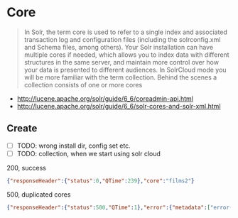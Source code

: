 # Core

> In Solr, the term core is used to refer to a single index and associated transaction log and configuration files (including the solrconfig.xml and Schema files, among others). Your Solr installation can have multiple cores if needed, which allows you to index data with different structures in the same server, and maintain more control over how your data is presented to different audiences. In SolrCloud mode you will be more familiar with the term collection. Behind the scenes a collection consists of one or more cores

- http://lucene.apache.org/solr/guide/6_6/coreadmin-api.html
- http://lucene.apache.org/solr/guide/6_6/solr-cores-and-solr-xml.html

## Create

- [ ] TODO: wrong install dir, config set etc.
- [ ] TODO: collection, when we start using solr cloud

200, success

````json
{"responseHeader":{"status":0,"QTime":239},"core":"films2"}
````

500, duplicated cores

````json
{"responseHeader":{"status":500,"QTime":1},"error":{"metadata":["error-class","org.apache.solr.common.SolrException","root-error-class","org.apache.solr.common.SolrException"],"msg":"Core with name 'films2' already exists.","trace":"org.apache.solr.common.SolrException: Core with name 'films2' already exists.\n\tat org.apache.solr.core.CoreContainer.create(CoreContainer.java:840)\n\tat org.apache.solr.handler.admin.CoreAdminOperation.lambda$static$0(CoreAdminOperation.java:91)\n\tat org.apache.solr.handler.admin.CoreAdminOperation.execute(CoreAdminOperation.java:384)\n\tat org.apache.solr.handler.admin.CoreAdminHandler$CallInfo.call(CoreAdminHandler.java:388)\n\tat org.apache.solr.handler.admin.CoreAdminHandler.handleRequestBody(CoreAdminHandler.java:174)\n\tat org.apache.solr.handler.RequestHandlerBase.handleRequest(RequestHandlerBase.java:173)\n\tat org.apache.solr.servlet.HttpSolrCall.handleAdmin(HttpSolrCall.java:748)\n\tat org.apache.solr.servlet.HttpSolrCall.handleAdminRequest(HttpSolrCall.java:729)\n\tat org.apache.solr.servlet.HttpSolrCall.call(HttpSolrCall.java:510)\n\tat org.apache.solr.servlet.SolrDispatchFilter.doFilter(SolrDispatchFilter.java:361)\n\tat org.apache.solr.servlet.SolrDispatchFilter.doFilter(SolrDispatchFilter.java:305)\n\tat org.eclipse.jetty.servlet.ServletHandler$CachedChain.doFilter(ServletHandler.java:1691)\n\tat org.eclipse.jetty.servlet.ServletHandler.doHandle(ServletHandler.java:582)\n\tat org.eclipse.jetty.server.handler.ScopedHandler.handle(ScopedHandler.java:143)\n\tat org.eclipse.jetty.security.SecurityHandler.handle(SecurityHandler.java:548)\n\tat org.eclipse.jetty.server.session.SessionHandler.doHandle(SessionHandler.java:226)\n\tat org.eclipse.jetty.server.handler.ContextHandler.doHandle(ContextHandler.java:1180)\n\tat org.eclipse.jetty.servlet.ServletHandler.doScope(ServletHandler.java:512)\n\tat org.eclipse.jetty.server.session.SessionHandler.doScope(SessionHandler.java:185)\n\tat org.eclipse.jetty.server.handler.ContextHandler.doScope(ContextHandler.java:1112)\n\tat org.eclipse.jetty.server.handler.ScopedHandler.handle(ScopedHandler.java:141)\n\tat org.eclipse.jetty.server.handler.ContextHandlerCollection.handle(ContextHandlerCollection.java:213)\n\tat org.eclipse.jetty.server.handler.HandlerCollection.handle(HandlerCollection.java:119)\n\tat org.eclipse.jetty.server.handler.HandlerWrapper.handle(HandlerWrapper.java:134)\n\tat org.eclipse.jetty.rewrite.handler.RewriteHandler.handle(RewriteHandler.java:335)\n\tat org.eclipse.jetty.server.handler.HandlerWrapper.handle(HandlerWrapper.java:134)\n\tat org.eclipse.jetty.server.Server.handle(Server.java:534)\n\tat org.eclipse.jetty.server.HttpChannel.handle(HttpChannel.java:320)\n\tat org.eclipse.jetty.server.HttpConnection.onFillable(HttpConnection.java:251)\n\tat org.eclipse.jetty.io.AbstractConnection$ReadCallback.succeeded(AbstractConnection.java:273)\n\tat org.eclipse.jetty.io.FillInterest.fillable(FillInterest.java:95)\n\tat org.eclipse.jetty.io.SelectChannelEndPoint$2.run(SelectChannelEndPoint.java:93)\n\tat org.eclipse.jetty.util.thread.strategy.ExecuteProduceConsume.executeProduceConsume(ExecuteProduceConsume.java:303)\n\tat org.eclipse.jetty.util.thread.strategy.ExecuteProduceConsume.produceConsume(ExecuteProduceConsume.java:148)\n\tat org.eclipse.jetty.util.thread.strategy.ExecuteProduceConsume.run(ExecuteProduceConsume.java:136)\n\tat org.eclipse.jetty.util.thread.QueuedThreadPool.runJob(QueuedThreadPool.java:671)\n\tat org.eclipse.jetty.util.thread.QueuedThreadPool$2.run(QueuedThreadPool.java:589)\n\tat java.lang.Thread.run(Thread.java:745)\n","code":500}}
````